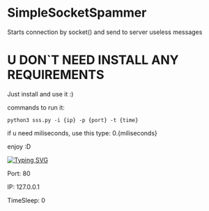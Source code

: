 # SimpleSocketSpammer
Starts connection by socket() and send to server useless messages

# U DON`T NEED INSTALL ANY REQUIREMENTS
Just install and use it :)

commands to run it:

`python3 sss.py -i {ip} -p {port} -t {time}`

if u need miliseconds, use this type: 0.{miliseconds}

enjoy :D

[![Typing SVG](https://readme-typing-svg.herokuapp.com?color=%2336BCF7&lines=Default+Parameters)](https://git.io/typing-svg)

Port: 80

IP: 127.0.0.1

TimeSleep: 0
